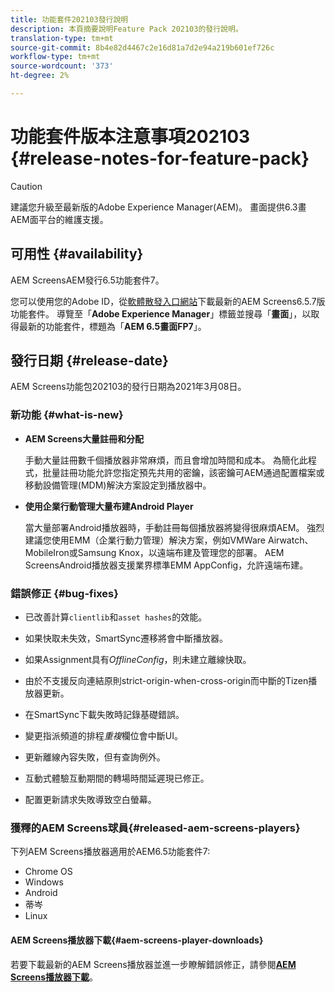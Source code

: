 ```yaml
---
title: 功能套件202103發行說明
description: 本頁摘要說明Feature Pack 202103的發行說明。
translation-type: tm+mt
source-git-commit: 8b4e82d4467c2e16d81a7d2e94a219b601ef726c
workflow-type: tm+mt
source-wordcount: '373'
ht-degree: 2%

---
```



# 功能套件版本注意事項202103 {#release-notes-for-feature-pack}

>[!CAUTION]
>建議您升級至最新版的Adobe Experience Manager(AEM)。 畫面提供6.3畫AEM面平台的維護支援。

## 可用性 {#availability}

AEM ScreensAEM發行6.5功能套件7。

您可以使用您的Adobe ID，從[軟體散發入口網站](https://experience.adobe.com/#/downloads/content/software-distribution/en/aem.html)下載最新的AEM Screens6.5.7版功能套件。 導覽至「**Adobe Experience Manager**」標籤並搜尋「**畫面**」，以取得最新的功能套件，標題為「**AEM 6.5畫面FP7**」。

## 發行日期 {#release-date}

AEM Screens功能包202103的發行日期為2021年3月08日。

### 新功能 {#what-is-new}

* **AEM Screens大量註冊和分配**

   手動大量註冊數千個播放器非常麻煩，而且會增加時間和成本。 為簡化此程式，批量註冊功能允許您指定預先共用的密鑰，該密鑰可AEM通過配置檔案或移動設備管理(MDM)解決方案設定到播放器中。

* **使用企業行動管理大量布建Android Player**

   當大量部署Android播放器時，手動註冊每個播放器將變得很麻煩AEM。 強烈建議您使用EMM（企業行動力管理）解決方案，例如VMWare Airwatch、MobileIron或Samsung Knox，以遠端布建及管理您的部署。 AEM ScreensAndroid播放器支援業界標準EMM AppConfig，允許遠端布建。


### 錯誤修正 {#bug-fixes}

* 已改善計算`clientlib`和`asset hashes`的效能。

* 如果快取未失效，SmartSync遷移將會中斷播放器。

* 如果Assignment具有&#x200B;*OfflineConfig*，則未建立離線快取。

* 由於不支援反向連結原則strict-origin-when-cross-origin而中斷的Tizen播放器更新。

* 在SmartSync下載失敗時記錄基礎錯誤。

* 變更指派頻道的排程&#x200B;*重複*&#x200B;欄位會中斷UI。

* 更新離線內容失敗，但有查詢例外。

* 互動式體驗互動期間的轉場時間延遲現已修正。

* 配置更新請求失敗導致空白螢幕。

### 獲釋的AEM Screens球員{#released-aem-screens-players}

下列AEM Screens播放器適用於AEM6.5功能套件7:

* Chrome OS
* Windows
* Android
* 蒂岑
* Linux

#### AEM Screens播放器下載{#aem-screens-player-downloads}

若要下載最新的AEM Screens播放器並進一步瞭解錯誤修正，請參閱&#x200B;**[AEM Screens播放器下載](https://download.macromedia.com/screens/index.html)**。

